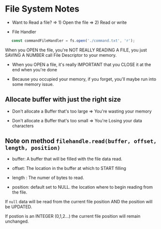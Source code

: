 # File System Notes

- Want to Read a file? => 1) Open the file => 2) Read or write

- File Handler 

```js
   const commandFileHandler = fs.open('./command.txt', 'r');
```

When you OPEN the file, you're NOT REALLY READING A FILE, you just SAVING A NUMBER call File Descriptor to your memory.

-  When you OPEN a file, it's really IMPORTANT that you CLOSE it at the end when you're done

- Because you occupied your memory, if you forget, you'll maybe run into some memory issue.

## Allocate buffer with just the right size

- Don't allocate a Buffer that's too large => You're wasting your memory 

- Don't allocate a Buffer that's too small => You're Losing your data characters

## Note on method `filehandle.read(buffer, offset, length, position)`

- buffer: A buffer that will be filled with the file data read.

- offset: The location in the buffer at which to START filling 

- length : The numer of bytes to read.

- position: default set to NULL. the location where to begin reading from the file.

If `null` data will be read from the current file position AND the position will be UPDATED. 

If postion is an INTEGER (0,1,2...) the current file position will remain unchanged.